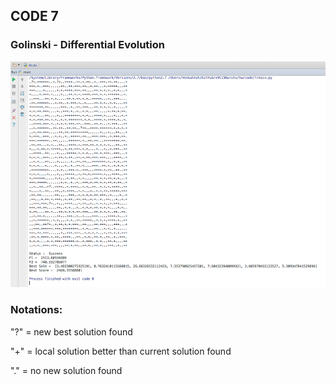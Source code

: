 ## CODE 7

### Golinski - Differential Evolution

![De](./imgs/de.png)


### Notations:

"?" = new best solution found

"+" = local solution better than current solution found

"." = no new solution found
